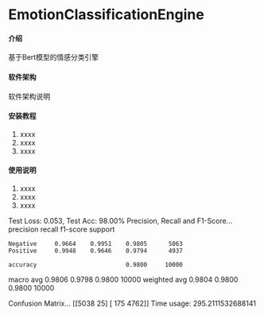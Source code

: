 # EmotionClassificationEngine

#### 介绍
基于Bert模型的情感分类引擎

#### 软件架构
软件架构说明


#### 安装教程

1.  xxxx
2.  xxxx
3.  xxxx

#### 使用说明

1.  xxxx
2.  xxxx
3.  xxxx



Test Loss: 0.053,  Test Acc: 98.00%
Precision, Recall and F1-Score...
              precision    recall  f1-score   support

    Negative     0.9664    0.9951    0.9805      5063
    Positive     0.9948    0.9646    0.9794      4937

    accuracy                         0.9800     10000
   macro avg     0.9806    0.9798    0.9800     10000
weighted avg     0.9804    0.9800    0.9800     10000

Confusion Matrix...
[[5038   25]
 [ 175 4762]]
Time usage: 295.2111532688141



